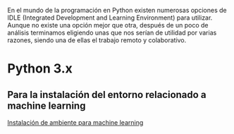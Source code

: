 En el mundo de la programación en Python existen numerosas opciones de IDLE (Integrated Development and Learning Environment) para utilizar. Aunque no existe una opción mejor que otra, después de un poco de análisis terminamos eligiendo unas que nos serían de utilidad por varias razones, siendo una de ellas el trabajo remoto y colaborativo.  

# Python 3.x






## Para la instalación del entorno relacionado a machine learning
[Instalación de ambiente para machine learning](Elemental-Haking-Team.github.io/posts/mlsetup.md)
